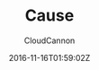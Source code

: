 ---
title: "Cause"
github: https://github.com/CloudCannon/cause-jekyll-template
demo: https://clean-oryx.cloudvent.net/
author: CloudCannon

ssg:
  - Jekyll
cms:
  - No Cms
date: 2016-11-16T01:59:02Z
github_branch: master
description: ":tulip: Not for profit template for Jekyll"
stale: false
---